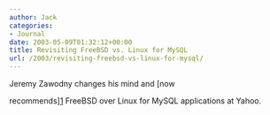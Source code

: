 ```yaml
---
author: Jack
categories:
- Journal
date: 2003-05-09T01:32:12+00:00
title: Revisiting FreeBSD vs. Linux for MySQL
url: /2003/revisiting-freebsd-vs-linux-for-mysql/
---
```


Jeremy Zawodny changes his mind and [now
  

  
recommends][1] FreeBSD over Linux for MySQL applications at Yahoo.

 [1]: //jeremy.zawodny.com/blog/archives/000697.html"